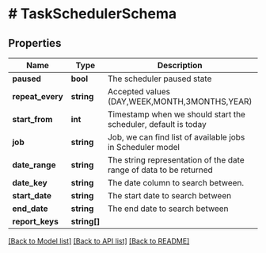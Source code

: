 # # TaskSchedulerSchema

## Properties

Name | Type | Description | Notes
------------ | ------------- | ------------- | -------------
**paused** | **bool** | The scheduler paused state | [optional]
**repeat_every** | **string** | Accepted values (DAY,WEEK,MONTH,3MONTHS,YEAR) | [optional]
**start_from** | **int** | Timestamp when we should start the scheduler, default is today | [optional]
**job** | **string** | Job, we can find list of available jobs in Scheduler model | [optional]
**date_range** | **string** | The string representation of the date range of data to be returned | [optional]
**date_key** | **string** | The date column to search between. | [optional]
**start_date** | **string** | The start date to search between | [optional]
**end_date** | **string** | The end date to search between | [optional]
**report_keys** | **string[]** |  | [optional]

[[Back to Model list]](../../README.md#models) [[Back to API list]](../../README.md#endpoints) [[Back to README]](../../README.md)
